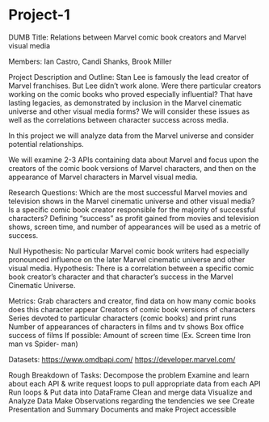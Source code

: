 # Project-1
DUMB
Title: Relations between Marvel comic book creators and Marvel visual media

Members: Ian Castro, Candi Shanks, Brook Miller

Project Description and Outline:
Stan Lee is famously the lead creator of Marvel franchises. But Lee didn’t work alone. Were there particular creators working on the comic books who proved especially influential? That have lasting legacies, as demonstrated by inclusion in the Marvel cinematic universe and other visual media forms? We will consider these issues as well as the correlations between character success across media.

In this project we will analyze data from the Marvel universe and consider potential relationships. 
 
We will examine 2-3 APIs containing data about Marvel and focus upon the creators of the comic book versions of Marvel characters, and then on the appearance of Marvel characters in Marvel visual media.

Research Questions: 
Which are the most successful Marvel movies and television shows in the Marvel cinematic universe and other visual media?  
Is a specific comic book creator responsible for the majority of successful characters? Defining “success” as profit gained from movies and television shows, screen time, and number of appearances will be used as a metric of success. 

Null Hypothesis: No particular Marvel comic book writers had especially pronounced influence on the later Marvel cinematic universe and other visual media.
Hypothesis: There is a correlation between a specific comic book creator’s character and that character’s success in the Marvel Cinematic Universe. 

Metrics: 
Grab characters and creator, find data on how many comic books does this character appear
Creators of comic book versions of characters
Series devoted to particular characters (comic books) and print runs
Number of appearances of characters in films and tv shows
Box office success of films
If possible:
Amount of screen time (Ex. Screen time Iron man vs Spider- man) 

Datasets:
https://www.omdbapi.com/ 
https://developer.marvel.com/

Rough Breakdown of Tasks:
Decompose the problem
Examine and learn about each API & write request loops to pull appropriate data from each API
Run loops & Put data into DataFrame
Clean and merge  data
Visualize and Analyze Data
Make Observations regarding the tendencies we see
Create Presentation and Summary Documents and make Project accessible
